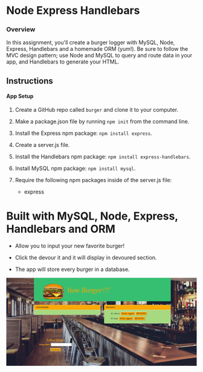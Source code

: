 # Node Express Handlebars

### Overview

In this assignment, you'll create a burger logger with MySQL, Node, Express, Handlebars and a homemade ORM (yum!). Be sure to follow the MVC design pattern; use Node and MySQL to query and route data in your app, and Handlebars to generate your HTML.

## Instructions

#### App Setup

1. Create a GitHub repo called `burger` and clone it to your computer.

2. Make a package.json file by running `npm init` from the command line.

3. Install the Express npm package: `npm install express`.

4. Create a server.js file.

5. Install the Handlebars npm package: `npm install express-handlebars`.

6. Install MySQL npm package: `npm install mysql`.

7. Require the following npm packages inside of the server.js file:
   * express

# Built with MySQL, Node, Express, Handlebars and ORM

* Allow you to input your new favorite burger!

* Click the devour it and it will display in devoured section.

* The app will store every burger in a database.

![](https://github.com/maria341/Burger/blob/master/public/assets/images/screenshot%20.png)
